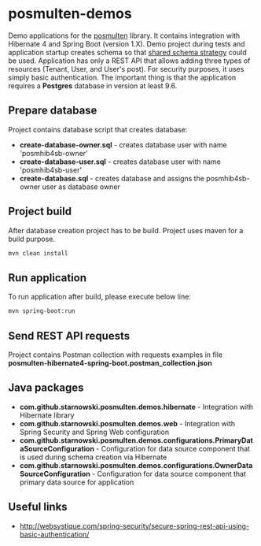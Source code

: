 # posmulten-demos
Demo applications for the [posmulten](https://github.com/starnowski/posmulten) library.
It contains integration with Hibernate 4 and Spring Boot (version 1.X).
Demo project during tests and application startup creates schema so that [shared schema strategy]((https://docs.jboss.org/hibernate/orm/4.3/devguide/en-US/html/ch16.html)) could be used.
Application has only a REST API that allows adding three types of resources (Tenant, User, and User's post).
For security purposes, it uses simply basic authentication.
The important thing is that the application requires a __Postgres__ database in version at least 9.6.

## Prepare database

Project contains database script that creates database:
* __create-database-owner.sql__ - creates database user with name 'posmhib4sb-owner'
* __create-database-user.sql__ - creates database user with name 'posmhib4sb-user'
* __create-database.sql__ - creates database and assigns the posmhib4sb-owner user as database owner

## Project build

After database creation project has to be build.
Project uses maven for a build purpose.

```bash
mvn clean install
```

## Run application

To run application after build, please execute below line:

```bash
mvn spring-boot:run
```

## Send REST API requests

Project contains Postman collection with requests examples in file __posmulten-hibernate4-spring-boot.postman_collection.json__

## Java packages 

* __com.github.starnowski.posmulten.demos.hibernate__ - Integration with Hibernate library
* __com.github.starnowski.posmulten.demos.web__ - Integration with Spring Security and Spring Web configuration
* __com.github.starnowski.posmulten.demos.configurations.PrimaryDataSourceConfiguration__ - Configuration for data source component that is used during schema creation via Hibernate
* __com.github.starnowski.posmulten.demos.configurations.OwnerDataSourceConfiguration__ - Configuration for data source component that primary data source for application

## Useful links

* http://websystique.com/spring-security/secure-spring-rest-api-using-basic-authentication/